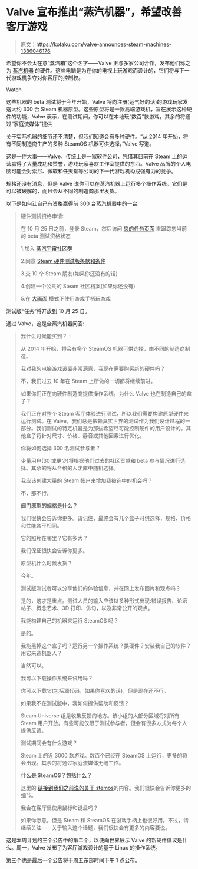 # Valve 宣布推出“蒸汽机器”，希望改善客厅游戏

> 原文：<https://kotaku.com/valve-announces-steam-machines-1386046176>

希望你不会太在意“蒸汽箱”这个名字——Valve 正与多家公司合作，发布他们称之为 [蒸汽机器](http://store.steampowered.com/livingroom/SteamMachines/) 的硬件。这些电脑是为在你的电视上玩游戏而设计的，它们将与下一代游戏机争夺对你客厅的控制权。

Watch

这些机器的 beta 测试将于今年开始，Valve 将向注册(运气好的话)的游戏玩家发送大约 300 台 Steam 机器原型。这些原型将是一款高端游戏机，旨在展示这种硬件的功能，Valve 表示，在测试期间，你可以在本地玩“数百”款游戏，其余的将通过“家庭流媒体”提供

关于实际机器的细节还不清楚，但我们知道会有多种硬件。“从 2014 年开始，将有不同制造商生产的多种 SteamOS 机器可供选择，”Valve 写道。

这是一件大事——Valve，传统上是一家软件公司，凭借其目前在 Steam 上的运营赢得了大量成功和赞誉，游戏玩家喜欢工作室提供的东西。Valve 品牌的个人电脑可能会对索尼、微软和任天堂等公司的下一代游戏机构成强有力的竞争。

规格还没有消息，但是 Valve 说你可以在蒸汽机器上运行多个操作系统。它们是可以被破解的，而且会从不同的制造商那里发货。

以下是如何让自己有资格赢得前 300 台蒸汽机器中的一台:

> 硬件测试资格申请:
> 
> 在 10 月 25 日之前，登录 Steam，然后访问 [您的任务页面](http://steamcommunity.com/my/badges/15) 来跟踪您当前的 beta 测试资格状态
> 
> 1.加入 [蒸汽宇宙社区群](http://steamcommunity.com/groups/steamuniverse)
> 
> 2.同意 [Steam 硬件测试版条款和条件](http://store.steampowered.com/hardwarebeta/)
> 
> 3.交 10 个 Steam 朋友(如果你还没有的话)
> 
> 4.创建一个公共的 Steam 社区档案(如果你还没有)
> 
> 5.在 [大画面](http://store.steampowered.com/bigpicture/) 模式下使用游戏手柄玩游戏

测试版“任务”将开放到 10 月 25 日。

通过 Valve，这是全蒸汽机器问答:

> 我什么时候能买到？！
> 
> 从 2014 年开始，将会有多个 SteamOS 机器可供选择，由不同的制造商制造。
> 
> 我对我的电脑游戏设置非常满意，我现在需要购买新的硬件吗？
> 
> 不，我们过去 10 年在 Steam 上所做的一切都将继续前进。
> 
> 如果你们正在向硬件制造商提供操作系统，为什么 Valve 也在制造自己的盒子？
> 
> 我们正在对整个 Steam 客厅体验进行测试，所以我们需要构建原型硬件来运行测试。在 Valve，我们总是依赖真实世界的测试作为我们设计过程的一部分。我们测试的特定机器是为那些希望尽可能控制硬件的用户设计的。其他盒子将针对尺寸、价格、静音或其他因素进行优化。
> 
> 你将如何选择 300 名测试参与者？
> 
> 少量用户(30 或更少)将根据他们过去的社区贡献和 beta 参与情况进行选择。其余的将从合格的人才库中随机选择。
> 
> 我应该创建大量的 Steam 帐户来增加我被选中的机会吗？
> 
> 不，那不行。
> 
> **阀门原型的规格是什么？**
> 
> 我们很快会告诉你更多。请记住，最终会有几个盒子可供选择，规格、价格和性能各不相同。
> 
> 它的照片在哪里？它有多大？
> 
> 我们保证很快会告诉你更多。
> 
> 原型机什么时候发货？
> 
> 今年。
> 
> 测试版测试者可以分享他们的体验信息，并在网上发布图片和观点吗？
> 
> 是的，这才是重点。测试人员的输入应该以多种形式出现:错误报告、论坛帖子、概念艺术、3D 打印、俳句，以及非常公开的观点。
> 
> 我能构建自己的机器来运行 SteamOS 吗？
> 
> 是的。
> 
> 我能黑掉这个盒子吗？运行另一个操作系统？换硬件？安装我自己的软件？用它来造机器人？
> 
> 当然可以。
> 
> 我可以下载操作系统来试用吗？
> 
> 你可以下载它(包括源代码，如果你喜欢的话)，但是现在还不行。
> 
> 如果我不在测试版中，我如何提供帮助和反馈？
> 
> Steam Universe 组是收集反馈的地方。该小组的大部分区域将对所有 Steam 用户开放。有些可能仅限于测试参与者，但会有很多方式为每个人提供反馈。
> 
> 测试期间会有什么游戏？
> 
> Steam 上的近 3000 款游戏。数百个已经在 SteamOS 上运行，更多的将会出现。其余的将通过家庭流媒体无缝工作。
> 
> **什么是 SteamOS？包括什么？**
> 
> 这里的 [链接到我们之前说的关于 stemos](http://store.steampowered.com/livingroom/SteamOS)的内容。我们很快会告诉你更多的细节。
> 
> 我会在客厅里使用鼠标和键盘吗？
> 
> 如果你愿意。但是 Steam 和 SteamOS 在游戏手柄上也很好用。不过，请继续关注——关于输入这个话题，我们很快会有更多的内容要说。

这是本周计划的三个公告中的第二个，以便向世界展示 Valve 的新硬件倡议是什么。周一，Valve 发布了为客厅游戏设计的基于 Linux 的操作系统。

第三个也是最后一个公告将于周五东部时间下午 1 点公布。